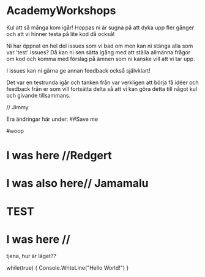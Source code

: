 # AcademyWorkshops

Kul att så många kom igår! Hoppas ni är sugna på att dyka upp fler gånger och att vi hinner testa på lite kod då också! 

Ni har öppnat en hel del issues som vi bad om men kan ni stänga alla som var 'test' issues? Då kan ni sen sätta igång med att ställa allmänna frågor om kod och komma med förslag på ämnen som ni kanske vill att vi tar upp.

I issues kan ni gärna ge annan feedback också självklart!

Det var en testrunda igår och tanken från var verkligen att börja få idéer och feedback från er som vill fortsätta delta så att vi kan göra detta till något kul och givande tillsammans.

//
Jimmy


















Era ändringar här under:
##Save me



#woop


# I was here //Redgert
# I was also here// Jamamalu
# TEST
# I was here // 
tjena, hur är läget??

while(true)
{
Console.WriteLine("Hello World!")
}

